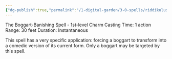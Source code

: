 ```yaml
---
{"dg-publish":true,"permalink":"/1-digital-garden/3-0-spells/riddikulus/"}
---
```


The Boggart-Banishing Spell - 1st-level Charm 
Casting Time: 1 action 
Range: 30 feet 
Duration: Instantaneous 

This spell has a very specific application: forcing a boggart to transform into a comedic version of its current form. Only a boggart may be targeted by this spell.